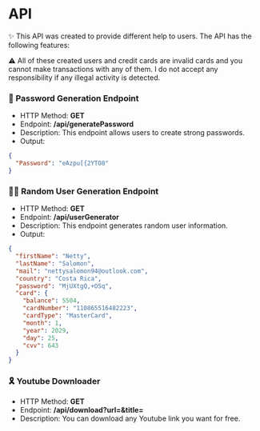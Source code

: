 # API

✨ This API was created to provide different help to users. The API has the following features:

⚠️ All of these created users and credit cards are invalid cards and you cannot make transactions with any of them. I do not accept any responsibility if any illegal activity is detected.

### 🚀 Password Generation Endpoint
- HTTP Method: **GET**
- Endpoint: **/api/generatePassword**
- Description: This endpoint allows users to create strong passwords.
- Output:
```json
{
  "Password": "eAzpu[{2YTO8"
}
```
### 👱‍♂️ Random User Generation Endpoint
- HTTP Method: **GET**
- Endpoint: **/api/userGenerator**
- Description: This endpoint generates random user information.
- Output:
```json
{
  "firstName": "Netty",
  "lastName": "Salomon",
  "mail": "nettysalomon94@outlook.com",
  "country": "Costa Rica",
  "password": "MjUXtgQ,+OSq",
  "card": {
    "balance": 5504,
    "cardNumber": "110865516482223",
    "cardType": "MasterCard",
    "month": 1,
    "year": 2029,
    "day": 25,
    "cvv": 643
  }
}
```

### 🎗️ Youtube Downloader
- HTTP Method: **GET**
- Endpoint: **/api/download?url=&title=**
- Description: You can download any Youtube link you want for free.